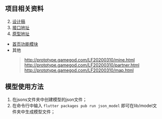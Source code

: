 <!--
 * @Description: 
 * @Author:  bean^ <bean_4@163.com>
 * @Date: 2020-02-25 18:15:09
 * @LastEditors:  bean^ <bean_4@163.com>
 * @LastEditTime: 2020-03-10 10:02:03
 -->

## 项目相关资料
<!-- 1. [原型](https://qw7e2y.axshare.com/#g=1&p=trip) -->
2. [设计稿](https://lanhuapp.com/web/#/item/project/board?pid=4e1ab473-ead5-42ed-9c45-12a223cb8994)
3. [接口地址](https://www.showdoc.cc/luckyfruit?page_id=3968971674487365)
4. [原型地址](http://prototype.gamegod.com/LF20200310/trip.html)
  - [首页功能模块](http://prototype.gamegod.com/LF20200310/%E9%A6%96%E9%A1%B5%E5%8A%9F%E8%83%BD%E6%A8%A1%E5%9D%97.html)
  - 其他 
    > http://prototype.gamegod.com/LF20200310/mine.html
    > http://prototype.gamegod.com/LF20200310/partner.html
    > http://prototype.gamegod.com/LF20200310/map.html

## 模型使用方法
1. 在jsons文件夹中创建模型的json文件；
2. 在命令行中输入 `flutter packages pub run json_model` 即可在lib/model文件夹中生成模型文件；